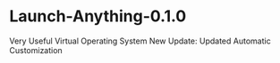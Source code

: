 # Launch-Anything-0.1.0
Very Useful Virtual Operating System
New Update:
  Updated Automatic Customization
